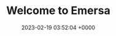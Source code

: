 ---
layout: mainjs
permalink: /js/main1.js
title:  "Welcome to Emersa"
date:   2023-02-19 03:52:04 +0000
categories: jekyll update
---